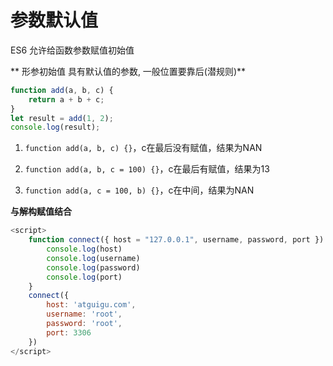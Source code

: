 # 参数默认值

ES6 允许给函数参数赋值初始值

\*\* 形参初始值 具有默认值的参数, 一般位置要靠后(潜规则)\*\* ​

```javascript
function add(a, b, c) {
    return a + b + c;
}
let result = add(1, 2);
console.log(result); 

```

1.  `function add(a, b, c) {}`，c在最后没有赋值，结果为NAN

2.  `function add(a, b, c = 100) {}`，c在最后有赋值，结果为13

3.  `function add(a, c = 100, b) {}`，c在中间，结果为NAN

**与解构赋值结合**

```javascript
<script>
    function connect({ host = "127.0.0.1", username, password, port }) {
        console.log(host)
        console.log(username)
        console.log(password)
        console.log(port)
    }
    connect({
        host: 'atguigu.com',
        username: 'root',
        password: 'root',
        port: 3306
    })
</script>
```
